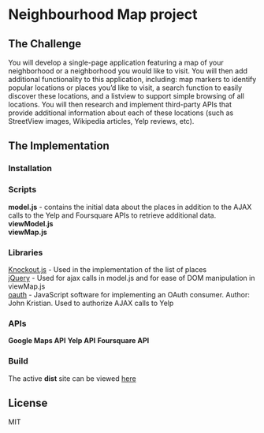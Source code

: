# Neighbourhood Map project

## The Challenge

You will develop a single-page application featuring a map of your neighborhood or a neighborhood you would like to visit. You will then add additional functionality to this application, including: map markers to identify popular locations or places you’d like to visit, a search function to easily discover these locations, and a listview to support simple browsing of all locations. You will then research and implement third-party APIs that provide additional information about each of these locations (such as StreetView images, Wikipedia articles, Yelp reviews, etc).

## The Implementation

### Installation

### Scripts

**model.js** - contains the initial data about the places in addition to the AJAX calls to the Yelp and Foursquare APIs to retrieve additional data.
<br>
**viewModel.js**
<br>
**viewMap.js**
<br>

### Libraries

[Knockout.js](http://knockoutjs.com/) - Used in the implementation of the list of places<br>
[jQuery](http://jquery.com/) - Used for ajax calls in model.js and for ease of DOM manipulation in viewMap.js<br>
[oauth](https://oauth.googlecode.com/svn/code/javascript/) - JavaScript software for implementing an OAuth consumer. Author: John Kristian. Used to authorize AJAX calls to Yelp

### APIs

**Google Maps API**
**Yelp API**
**Foursquare API**

### Build


The active **dist** site can be viewed [here](http://ritchmct.github.io/neighbourhood-map/dist/index.html)

## License

MIT

